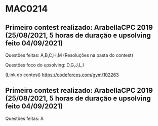 # MAC0214

## Primeiro contest realizado: ArabellaCPC 2019 (25/08/2021, 5 horas de duração e upsolving feito 04/09/2021)
Questões feitas: A,B,C,H,M (Resoluções na pasta do contest)

Questões foco do upsolving: D,G,J,L,I

(Link do contest) https://codeforces.com/gym/102263

## Primeiro contest realizado: ArabellaCPC 2019 (25/08/2021, 5 horas de duração e upsolving feito 04/09/2021)
Questões feitas: A
